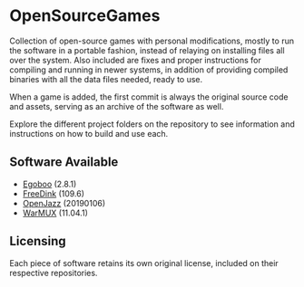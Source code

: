 # OpenSourceGames

Collection of open-source games with personal modifications, mostly to run the software in a portable fashion, instead of relaying on installing files all over the system. Also included are fixes and proper instructions for compiling and running in newer systems, in addition of providing compiled binaries with all the data files needed, ready to use.

When a game is added, the first commit is always the original source code and assets, serving as an archive of the software as well.

Explore the different project folders on the repository to see information and instructions on how to build and use each.

## Software Available

- [Egoboo](https://github.com/Hipnosis183/OpenSourceGames/tree/main/Egoboo) (2.8.1)
- [FreeDink](https://github.com/Hipnosis183/OpenSourceGames/tree/main/FreeDink) (109.6)
- [OpenJazz](https://github.com/Hipnosis183/OpenSourceGames/tree/main/OpenJazz) (20190106)
- [WarMUX](https://github.com/Hipnosis183/OpenSourceGames/tree/main/WarMUX) (11.04.1)

## Licensing

Each piece of software retains its own original license, included on their respective repositories.